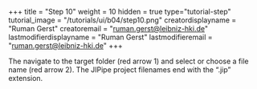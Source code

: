 +++
title = "Step 10"
weight = 10
hidden = true
type="tutorial-step"
tutorial_image = "/tutorials/ui/b04/step10.png"
creatordisplayname = "Ruman Gerst"
creatoremail = "ruman.gerst@leibniz-hki.de"
lastmodifierdisplayname = "Ruman Gerst"
lastmodifieremail = "ruman.gerst@leibniz-hki.de"
+++

The navigate to the target folder (red arrow 1) and select or choose a file name (red arrow 2). The JIPipe project filenames end with the “.jip” extension.